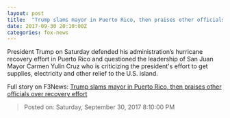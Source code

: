 ```yaml
---
layout: post
title:  "Trump slams mayor in Puerto Rico, then praises other officials over recovery effort"
date: 2017-09-30 20:10:00Z
categories: fox-news
---
```


President Trump on Saturday defended his administration’s hurricane recovery effort in Puerto Rico and questioned the leadership of San Juan Mayor Carmen Yulin Cruz who is criticizing the president's effort to get supplies, electricity and other relief to the U.S. island.


Full story on F3News: [Trump slams mayor in Puerto Rico, then praises other officials over recovery effort](http://www.f3nws.com/n/TDzqXC)

> Posted on: Saturday, September 30, 2017 8:10:00 PM
